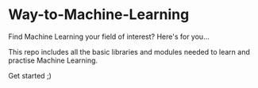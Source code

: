 # Way-to-Machine-Learning

Find Machine Learning your field of interest?
Here's for you...

This repo includes all the basic libraries and modules needed to learn and practise Machine Learning.

Get started ;)
